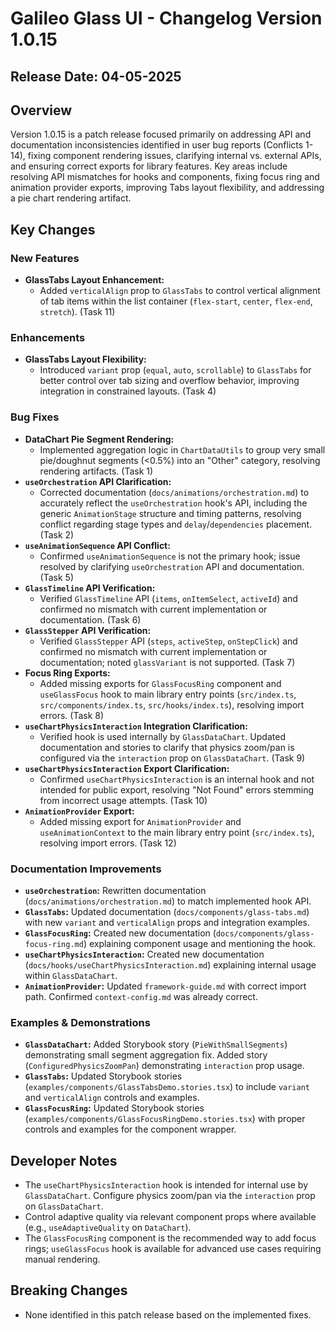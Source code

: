 # Galileo Glass UI - Changelog Version 1.0.15

## Release Date: 04-05-2025

## Overview

Version 1.0.15 is a patch release focused primarily on addressing API and documentation inconsistencies identified in user bug reports (Conflicts 1-14), fixing component rendering issues, clarifying internal vs. external APIs, and ensuring correct exports for library features. Key areas include resolving API mismatches for hooks and components, fixing focus ring and animation provider exports, improving Tabs layout flexibility, and addressing a pie chart rendering artifact.

## Key Changes

### New Features

- **GlassTabs Layout Enhancement:**
  - Added `verticalAlign` prop to `GlassTabs` to control vertical alignment of tab items within the list container (`flex-start`, `center`, `flex-end`, `stretch`). (Task 11)

### Enhancements

- **GlassTabs Layout Flexibility:**
  - Introduced `variant` prop (`equal`, `auto`, `scrollable`) to `GlassTabs` for better control over tab sizing and overflow behavior, improving integration in constrained layouts. (Task 4)

### Bug Fixes

- **DataChart Pie Segment Rendering:**
  - Implemented aggregation logic in `ChartDataUtils` to group very small pie/doughnut segments (<0.5%) into an "Other" category, resolving rendering artifacts. (Task 1)
- **`useOrchestration` API Clarification:**
  - Corrected documentation (`docs/animations/orchestration.md`) to accurately reflect the `useOrchestration` hook's API, including the generic `AnimationStage` structure and timing patterns, resolving conflict regarding stage types and `delay`/`dependencies` placement. (Task 2)
- **`useAnimationSequence` API Conflict:**
  - Confirmed `useAnimationSequence` is not the primary hook; issue resolved by clarifying `useOrchestration` API and documentation. (Task 5)
- **`GlassTimeline` API Verification:**
  - Verified `GlassTimeline` API (`items`, `onItemSelect`, `activeId`) and confirmed no mismatch with current implementation or documentation. (Task 6)
- **`GlassStepper` API Verification:**
  - Verified `GlassStepper` API (`steps`, `activeStep`, `onStepClick`) and confirmed no mismatch with current implementation or documentation; noted `glassVariant` is not supported. (Task 7)
- **Focus Ring Exports:**
  - Added missing exports for `GlassFocusRing` component and `useGlassFocus` hook to main library entry points (`src/index.ts`, `src/components/index.ts`, `src/hooks/index.ts`), resolving import errors. (Task 8)
- **`useChartPhysicsInteraction` Integration Clarification:**
  - Verified hook is used internally by `GlassDataChart`. Updated documentation and stories to clarify that physics zoom/pan is configured via the `interaction` prop on `GlassDataChart`. (Task 9)
- **`useChartPhysicsInteraction` Export Clarification:**
  - Confirmed `useChartPhysicsInteraction` is an internal hook and not intended for public export, resolving "Not Found" errors stemming from incorrect usage attempts. (Task 10)
- **`AnimationProvider` Export:**
  - Added missing export for `AnimationProvider` and `useAnimationContext` to the main library entry point (`src/index.ts`), resolving import errors. (Task 12)

### Documentation Improvements

- **`useOrchestration`:** Rewritten documentation (`docs/animations/orchestration.md`) to match implemented hook API.
- **`GlassTabs`:** Updated documentation (`docs/components/glass-tabs.md`) with new `variant` and `verticalAlign` props and integration examples.
- **`GlassFocusRing`:** Created new documentation (`docs/components/glass-focus-ring.md`) explaining component usage and mentioning the hook.
- **`useChartPhysicsInteraction`:** Created new documentation (`docs/hooks/useChartPhysicsInteraction.md`) explaining internal usage within `GlassDataChart`.
- **`AnimationProvider`:** Updated `framework-guide.md` with correct import path. Confirmed `context-config.md` was already correct.

### Examples & Demonstrations

- **`GlassDataChart`:** Added Storybook story (`PieWithSmallSegments`) demonstrating small segment aggregation fix. Added story (`ConfiguredPhysicsZoomPan`) demonstrating `interaction` prop usage.
- **`GlassTabs`:** Updated Storybook stories (`examples/components/GlassTabsDemo.stories.tsx`) to include `variant` and `verticalAlign` controls and examples.
- **`GlassFocusRing`:** Updated Storybook stories (`examples/components/GlassFocusRingDemo.stories.tsx`) with proper controls and examples for the component wrapper.

## Developer Notes

- The `useChartPhysicsInteraction` hook is intended for internal use by `GlassDataChart`. Configure physics zoom/pan via the `interaction` prop on `GlassDataChart`.
- Control adaptive quality via relevant component props where available (e.g., `useAdaptiveQuality` on `DataChart`).
- The `GlassFocusRing` component is the recommended way to add focus rings; `useGlassFocus` hook is available for advanced use cases requiring manual rendering.

## Breaking Changes

- None identified in this patch release based on the implemented fixes.